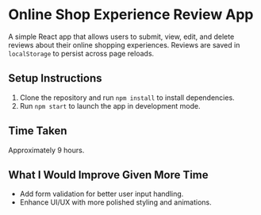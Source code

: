 # Online Shop Experience Review App

A simple React app that allows users to submit, view, edit, and delete reviews about their online shopping experiences. Reviews are saved in `localStorage` to persist across page reloads.

## Setup Instructions

1. Clone the repository and run `npm install` to install dependencies.
2. Run `npm start` to launch the app in development mode.

## Time Taken

Approximately 9 hours.

## What I Would Improve Given More Time

- Add form validation for better user input handling.
- Enhance UI/UX with more polished styling and animations.
